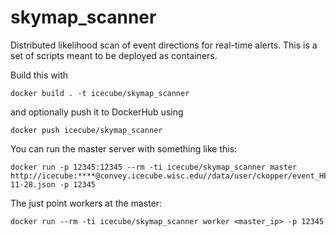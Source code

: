 # skymap_scanner

Distributed likelihood scan of event directions for real-time alerts. This is a set of scripts meant to be deployed as containers.

Build this with 

```
docker build . -t icecube/skymap_scanner
```

and optionally push it to DockerHub using

```
docker push icecube/skymap_scanner
```

You can run the master server with something like this: 

```
docker run -p 12345:12345 --rm -ti icecube/skymap_scanner master http://icecube:****@convey.icecube.wisc.edu//data/user/ckopper/event_HESE_2017-11-28.json -p 12345
```

The just point workers at the master:

```
docker run --rm -ti icecube/skymap_scanner worker <master_ip> -p 12345
```
